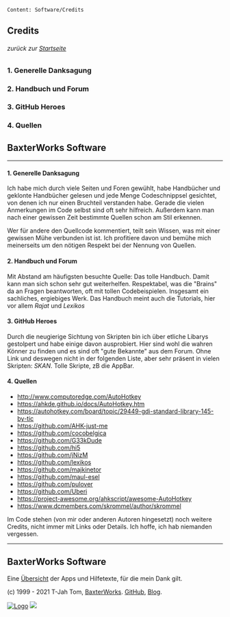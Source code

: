     Content: Software/Credits  
<!-- Version 012 -->
<!-- Credits AHK Markdown, aktiv in BaxterWorks Software und pastebin -->

## Credits
###### zurück zur [Startseite](http://www.baxterworks.de/software)   

### 1. Generelle Danksagung
### 2. Handbuch und Forum
### 3. GitHub Heroes
### 4. Quellen
## BaxterWorks Software  

<hr>

#### 1. Generelle Danksagung
Ich habe mich durch viele Seiten und Foren gewühlt, habe Handbücher und geklonte Handbücher gelesen und jede Menge Codeschnippsel gesichtet, von denen ich nur einen Bruchteil verstanden habe. Gerade die vielen Anmerkungen im Code selbst sind oft sehr hilfreich. Außerdem kann man nach einer gewissen Zeit bestimmte Quellen schon am Stil erkennen.

Wer für andere den Quellcode kommentiert, teilt sein Wissen, was mit einer gewissen Mühe verbunden ist ist. Ich profitiere davon und bemühe mich meinerseits um den nötigen Respekt bei der Nennung von Quellen. 

#### 2. Handbuch und Forum
Mit Abstand am häufigsten besuchte Quelle: Das tolle Handbuch. Damit kann man sich schon sehr gut weiterhelfen. Respektabel, was die "Brains" da an Fragen beantworten, oft mit tollen Codebeispielen. Insgesamt ein sachliches, ergiebiges Werk. Das Handbuch meint auch die Tutorials, hier vor allem *Rajat* und *Lexikos*

#### 3. GitHub Heroes
Durch die neugierige Sichtung von Skripten bin ich über etliche Libarys gestolpert und habe einige davon ausprobiert. Hier sind wohl die wahren Könner zu finden und es sind oft "gute Bekannte" aus dem Forum. Ohne Link und deswegen nicht in der folgenden Liste, aber sehr präsent in vielen Skripten: *SKAN*. Tolle Skripte, zB die AppBar.

#### 4. Quellen

- http://www.computoredge.com/AutoHotkey
- https://ahkde.github.io/docs/AutoHotkey.htm
- https://autohotkey.com/board/topic/29449-gdi-standard-library-145-by-tic
- https://github.com/AHK-just-me
- https://github.com/cocobelgica
- https://github.com/G33kDude
- https://github.com/hi5
- https://github.com/jNizM
- https://github.com/lexikos
- https://github.com/majkinetor
- https://github.com/maul-esel
- https://github.com/pulover
- https://github.com/Uberi
- https://project-awesome.org/ahkscript/awesome-AutoHotkey
- https://www.dcmembers.com/skrommel/author/skrommel

Im Code stehen (von mir oder anderen Autoren hingesetzt) noch weitere Credits, nicht immer mit Links oder Details. Ich hoffe, ich hab niemanden vergessen.

<hr>

## BaxterWorks Software
Eine [Übersicht](http://www.baxterworks.de/software/hilfe/help.htm) der Apps und Hilfetexte, für die mein Dank gilt.   

(c) 1999 - 2021 T-Jah Tom, [BaxterWorks](http://www.baxterworks.de). [GitHub](https://github.com/T-Jah), [Blog](http://blog.baxterworks.de).  <p>
[![Logo](http://www.baxterworks.de/software/pix/bw_banner.png)](http://www.baxterworks.de/software/pix/bw_banner.png) 
<IMG SRC="https://www.tombesch.de/cgi-bin/location.cgi?seite=2021_credits">